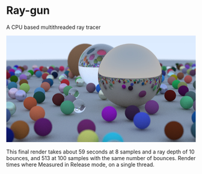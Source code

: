 # Ray-gun
A CPU based multithreaded ray tracer

![Scene](Scene.jpg)

This final render takes about 59 seconds at 8 samples and a ray depth of 10 bounces, 
and 513 at 100 samples with the same number of bounces.
Render times where Measured in Release mode, on a single thread.
